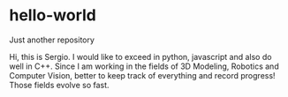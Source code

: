 # hello-world
Just another repository

Hi, this is Sergio. I would like to exceed in python, javascript and also do well in C++.
Since I am working in the fields of 3D Modeling, Robotics and Computer Vision, better to keep track of everything and record progress! Those fields evolve so fast.
